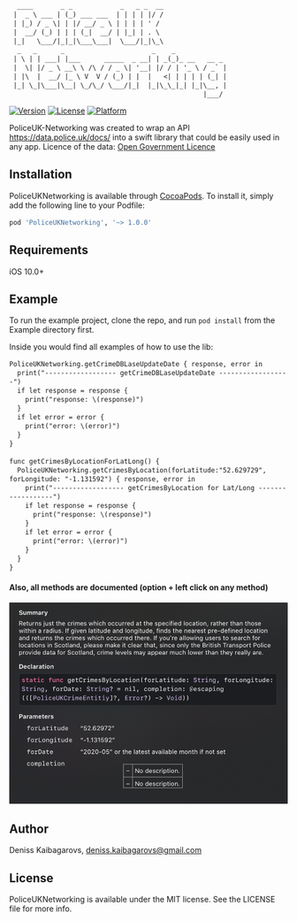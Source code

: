 ```
  ____       _ _            _   _ _  __                
 |  _ \ ___ | (_) ___ ___  | | | | |/ /                
 | |_) / _ \| | |/ __/ _ \ | | | | ' /                 
 |  __/ (_) | | | (_|  __/ | |_| | . \                 
 |_|   \___/|_|_|\___\___|  \___/|_|\_\                
  _   _      _                      _    _             
 | \ | | ___| |___      _____  _ __| | _(_)_ __   __ _ 
 |  \| |/ _ \ __\ \ /\ / / _ \| '__| |/ / | '_ \ / _` |
 | |\  |  __/ |_ \ V  V / (_) | |  |   <| | | | | (_| |
 |_| \_|\___|\__| \_/\_/ \___/|_|  |_|\_\_|_| |_|\__, |
                                                 |___/ 
```
[![Version](https://img.shields.io/cocoapods/v/PoliceUKNetworking.svg?style=flat)](https://cocoapods.org/pods/PoliceUKNetworking)
[![License](https://img.shields.io/cocoapods/l/PoliceUKNetworking.svg?style=flat)](https://cocoapods.org/pods/PoliceUKNetworking)
[![Platform](https://img.shields.io/cocoapods/p/PoliceUKNetworking.svg?style=flat)](https://cocoapods.org/pods/PoliceUKNetworking)

PoliceUK-Networking was created to wrap an API https://data.police.uk/docs/ into a swift library that could be easily used in any app. 
Licence of the data: [Open Government Licence](https://www.nationalarchives.gov.uk/doc/open-government-licence/version/3/) 

## Installation

PoliceUKNetworking is available through [CocoaPods](https://cocoapods.org). To install it, simply add the following line to your Podfile:

```ruby
pod 'PoliceUKNetworking', '~> 1.0.0'
```

## Requirements

iOS 10.0+

## Example

To run the example project, clone the repo, and run `pod install` from the Example directory first.

Inside you would find all examples of how to use the lib:

```
PoliceUKNetworking.getCrimeDBLaseUpdateDate { response, error in
  print("------------------ getCrimeDBLaseUpdateDate ------------------")
  if let response = response {
    print("response: \(response)")
  }
  if let error = error {
    print("error: \(error)")
  }
}

func getCrimesByLocationForLatLong() {
  PoliceUKNetworking.getCrimesByLocation(forLatitude:"52.629729", forLongitude: "-1.131592") { response, error in
    print("------------------ getCrimesByLocation for Lat/Long ------------------")
    if let response = response {
      print("response: \(response)")
    }
    if let error = error {
      print("error: \(error)")
    }
  }
}
```

#### Also, all methods are documented (option + left click on any method)
![Info-img-01](readmeResources/info-img-01.png)


## Author

Deniss Kaibagarovs, deniss.kaibagarovs@gmail.com

## License

PoliceUKNetworking is available under the MIT license. See the LICENSE file for more info.
